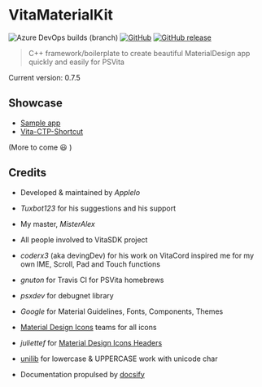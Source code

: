 # VitaMaterialKit

![Azure DevOps builds (branch)](https://img.shields.io/azure-devops/build/boubaultlois/938fb2af-0bf0-448c-a05b-25745a28091e/1/master)
[![GitHub](https://img.shields.io/github/license/Applelo/VitaMaterialKit.svg)](https://github.com/Applelo/VitaMaterialKit/blob/master/LICENSE)
[![GitHub release](https://img.shields.io/github/release/Applelo/VitaMaterialKit.svg)](https://github.com/Applelo/VitaMaterialKit/releases)

> C++ framework/boilerplate to create beautiful MaterialDesign app quickly and easily for PSVita

Current version: 0.7.5

## Showcase

* [Sample app](https://github.com/Applelo/VitaMaterialKit/releases)
* [Vita-CTP-Shortcut](https://github.com/CTPBenchmark/Vita-CTP-Shortcut)

(More to come :smiley: )

## Credits

* Developed & maintained by *Applelo*
* *Tuxbot123* for his suggestions and his support
* My master, *MisterAlex*


* All people involved to VitaSDK project
* *coderx3* (aka devingDev) for his work on VitaCord inspired me for my own IME, Scroll, Pad and Touch functions
* *gnuton* for Travis CI for PSVita homebrews
* *psxdev* for debugnet library
* *Google* for Material Guidelines, Fonts, Components, Themes
* [Material Design Icons](https://github.com/Templarian/MaterialDesign-Webfont/) teams for all icons
* *juliettef* for [Material Design Icons Headers](https://github.com/juliettef/IconFontCppHeaders)
* [unilib](https://github.com/ufal/unilib) for lowercase & UPPERCASE work with unicode char


* Documentation propulsed by [docsify](https://docsify.js.org/#/)